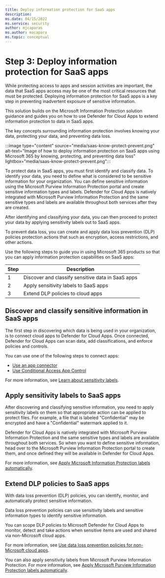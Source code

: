 ```yaml
---
title: Deploy information protection for SaaS apps
description: 
ms.date: 04/15/2022
ms.service: security
author: mjcaparas
ms.author: macapara
ms.topic: conceptual
---
```


# Step 3: Deploy information protection for SaaS apps 
 

While protecting access to apps and session activities are important, the data that SaaS apps access may be one of the most critical resources that must be protected. Deploying information protection for SaaS apps is a key step in preventing inadvertent exposure of sensitive information.

This solution builds on the Microsoft Information Protection solution guidance and guides you on how to use Defender for Cloud Apps to extend information protection to data in SaaS apps.

The key concepts surrounding information protection involves knowing your data, protecting your data, and preventing data loss. 

:::image type="content" source="media/saas-know-protect-prevent.png" alt-text="Image of how to deploy information protection on SaaS apps using Microsoft 365 by knowing, protecting, and preventing data loss" lightbox="media/saas-know-protect-prevent.png":::

To protect data in SaaS apps, you must first identify and classify data. To identify your data, you need to define what is considered to be sensitive information for your organization. You can define sensitive information using the Microsoft Purview Information Protection portal and create sensitive information types and labels. Defender for Cloud Apps is natively integrated with Microsoft Purview Information Protection and the same sensitive types and labels are available throughout both services after they are created.


After identifying and classifying your data, you can then proceed to protect your data by applying sensitivity labels out to SaaS apps. 


To prevent data loss, you can create and apply data loss prevention (DLP) policies protection actions that such as encryption, access restrictions, and other actions. 


Use the following steps to guide you in using Microsoft 365 products so that you can apply information protection capabilities on SaaS apps:


|Step  |Description  |
|---------|---------|
|1     |  Discover and classify sensitive data in SaaS apps       |
|2     |  Apply sensitivity labels to SaaS apps   |
|3     |  Extend DLP policies to cloud apps |



## Discover and classify sensitive information in SaaS apps

The first step in discovering which data is being used in your organization, is to connect cloud apps to Defender for Cloud Apps. Once connected, Defender for Cloud Apps can scan data, add classifications, and enforce policies and controls. 

You can use one of the following steps to connect apps:
- [Use an app connector](/defender-cloud-apps/enable-instant-visibility-protection-and-governance-actions-for-your-apps)
- [Use Conditional Access App Control](/defender-cloud-apps/proxy-intro-aad)



For more information, see [Learn about sensitivity labels](/microsoft-365/compliance/sensitivity-labels).


## Apply sensitivity labels to SaaS apps
After discovering and classifying sensitive information, you need to apply sensitivity labels on them so that appropriate action can be applied to protect files. For example, a file that is labeled "Confidential" may be encrypted and have a "Confidential" watermark applied to it.


Defender for Cloud Apps is natively integrated with Microsoft Purview Information Protection and the same sensitive types and labels are available throughout both services. So when you want to define sensitive information, head over to the Microsoft Purview Information Protection portal to create them, and once defined they will be available in Defender for Cloud Apps.

For more information, see [Apply Microsoft Information Protection labels automatically](/defender-cloud-apps/use-case-information-protection).


## Extend DLP policies to SaaS apps

With data loss prevention (DLP) policies, you can identify, monitor, and automatically protect sensitive information. 

Data loss prevention policies can use sensitivity labels and sensitive information types to identify sensitive information.

You can scope DLP policies to Microsoft Defender for Cloud Apps to monitor, detect and take actions when sensitive items are used and shared via non-Microsoft cloud apps.

For more information, see [Use data loss prevention policies for non-Microsoft cloud apps](/microsoft-365/compliance/dlp-use-policies-non-microsoft-cloud-apps).

 

You can also apply sensitivity labels from Microsoft Purview Information Protection. For more information, see [Apply Microsoft Purview Information Protection labels automatically](/defender-cloud-apps/use-case-information-protection).